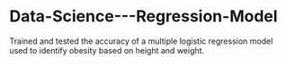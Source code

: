 # Data-Science---Regression-Model
Trained and tested the accuracy of a multiple logistic regression model used to identify obesity based on height and weight.
